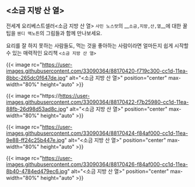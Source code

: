 ## <소금 지방 산 열>

전세계 요리베스트셀러<소금 지방 산 열> 
`사민 노스랏`의 __`소금,지방,산,열`__에 대한 꿀팁을 `웬디 맥노튼`의 그림들과 함께 만나보세요.

요리를 잘 하지 못하는 사람들도,
먹는 것을 좋아하는 사람이라면
얼마든지 쉽게 시작할 수 있는 매력적인 요리책 `<소금 지방 산 열>`


{{< image rc="https://user-images.githubusercontent.com/33090364/88170420-f719c300-cc1d-11ea-8bbc-265dc0f647de.jpg" alt="<소금 지방 산 열>" position="center" max-width="80%" height="auto" >}} 


{{< image rc="https://https://user-images.githubusercontent.com/33090364/88170422-f7b25980-cc1d-11ea-88fb-26d98d53ad8c.jpg" alt="<소금 지방 산 열>" position="center" max-width="80%" height="auto" >}} 
​

{{< image rc="https://user-images.githubusercontent.com/33090364/88170424-f84af000-cc1d-11ea-9e88-ff24c25b447e.jpg" alt="<소금 지방 산 열>" position="center" max-width="80%" height="auto" >}} 

{{< image rc="https://user-images.githubusercontent.com/33090364/88170426-f84af000-cc1d-11ea-8b40-4784ed479ec6.jpg" alt="<소금 지방 산 열>" position="center" max-width="80%" height="auto" >}} 
